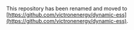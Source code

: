 This repository has been renamed and moved to [https://github.com/victronenergy/dynamic-ess](https://github.com/victronenergy/dynamic-ess).
